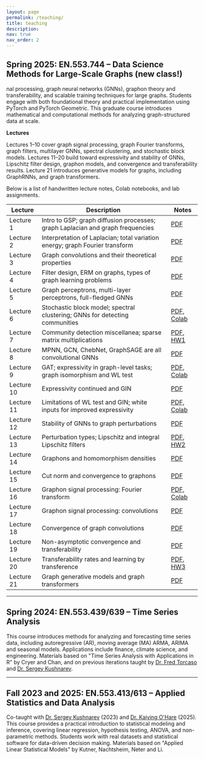 ```yaml
---
layout: page
permalink: /teaching/
title: teaching
description: 
nav: true
nav_order: 2
---
```


## Spring 2025: EN.553.744 – Data Science Methods for Large-Scale Graphs (new class!)
nal processing, graph neural networks (GNNs), graphon theory and transferability, and scalable training techniques for large graphs. Students engage with both foundational theory and practical implementation using PyTorch and PyTorch Geometric.
This graduate course introduces mathematical and computational methods for analyzing graph-structured data at scale.

**Lectures**  

Lectures 1–10 cover graph signal processing, graph Fourier transforms, graph filters, multilayer GNNs, spectral clustering, and stochastic block models.
Lectures 11–20 build toward expressivity and stability of GNNs, Lipschitz filter design, graphon models, and convergence and transferability results.
Lecture 21 introduces generative models for graphs, including GraphRNNs, and graph transformers.

Below is a list of handwritten lecture notes, Colab notebooks, and lab assignments. 

| Lecture | Description | Notes |
|---------|-------------|-------|
| Lecture 1 | Intro to GSP; graph diffusion processes; graph Laplacian and graph frequencies | [PDF](/assets/teaching/744/Lecture%201.pdf) |
| Lecture 2 | Interpretation of Laplacian; total variation energy; graph Fourier transform | [PDF](/assets/teaching/744/Lecture%202.pdf) |
| Lecture 3 | Graph convolutions and their theoretical properties | [PDF](/assets/teaching/744/Lecture%203.pdf) |
| Lecture 4 | Filter design, ERM on graphs, types of graph learning problems | [PDF](/assets/teaching/744/Lecture%204.pdf) |
| Lecture 5 | Graph perceptrons, multi-layer perceptrons, full-fledged GNNs | [PDF](/assets/teaching/744/Lecture%205.pdf) |
| Lecture 6 | Stochastic block model; spectral clustering; GNNs for detecting communities | [PDF](/assets/teaching/744/Lecture%206.pdf), [Colab](https://colab.research.google.com/drive/1BOci3lgVX9fVwy9SEGTA20oZAh0ib-Xn#scrollTo=a4711Id8GFAq)|
| Lecture 7 | Community detection miscellanea; sparse matrix multiplications | [PDF](/assets/teaching/744/Lecture%207.pdf), [HW1](/assets/teaching/744/EN_553_744_HW1.pdf) |
| Lecture 8 | MPNN, GCN, ChebNet, GraphSAGE are all convolutional GNNs | [PDF](/assets/teaching/744/Lecture%208.pdf) |
| Lecture 9 | GAT; expressivity in graph-level tasks; graph isomorphism and WL test | [PDF](/assets/teaching/744/Lecture%209.pdf), [Colab](https://colab.research.google.com/drive/1YaugbgRDo1nFAl4ZsYC-amKOgp_3-Uhm?usp=sharing)|
| Lecture 10 | Expressivity continued and GIN | [PDF](/assets/teaching/744/Lecture%2010.pdf) |
| Lecture 11 | Limitations of WL test and GIN; white inputs for improved expressivity | [PDF](/assets/teaching/744/Lecture%2011.pdf), [Colab](https://colab.research.google.com/drive/12_CDhE4fh0xuLwbIwediOJPlecrumiAf?usp=sharing) |
| Lecture 12 | Stability of GNNs to graph perturbations | [PDF](/assets/teaching/744/Lecture%2012.pdf) |
| Lecture 13 | Perturbation types; Lipschitz and integral Lipschitz filters | [PDF](/assets/teaching/744/Lecture%2013.pdf), [HW2](/assets/teaching/744/EN_553_744_HW2.pdf) |
| Lecture 14 | Graphons and homomorphism densities | [PDF](/assets/teaching/744/Lecture%2014.pdf) |
| Lecture 15 | Cut norm and convergence to graphons | [PDF](/assets/teaching/744/Lecture%2015.pdf) |
| Lecture 16 | Graphon signal processing: Fourier transform | [PDF](/assets/teaching/744/Lecture%2016.pdf), [Colab](https://colab.research.google.com/drive/10DCmAealM8huWhMFVCzN2tjZUNKgSubY?usp=sharing) |
| Lecture 17 | Graphon signal processing: convolutions | [PDF](/assets/teaching/744/Lecture%2017.pdf) |
| Lecture 18 | Convergence of graph convolutions | [PDF](/assets/teaching/744/Lecture%2018.pdf) |
| Lecture 19 | Non-asymptotic convergence and transferability | [PDF](/assets/teaching/744/Lecture%2019.pdf) |
| Lecture 20 | Transferability rates and learning by transference | [PDF](/assets/teaching/744/Lecture%2020.pdf), [HW3](/assets/teaching/744/EN_553_744_HW3.pdf) |
| Lecture 21 | Graph generative models and graph transformers | [PDF](/assets/teaching/744/Lecture%2021.pdf) |

---

## Spring 2024: EN.553.439/639 – Time Series Analysis

This course introduces methods for analyzing and forecasting time series data, including autoregressive (AR), moving average (MA) ARMA, ARIMA and seasonal models. Applications include finance, climate science, and engineering. Materials based on "Time Series Analysis with Applications in R" by Cryer and Chan, and on previous iterations taught by [Dr. Fred Torcaso](https://engineering.jhu.edu/faculty/federico-torcaso/) and [Dr. Sergey Kushnarev](https://www.linkedin.com/in/sergey-kushnarev-94460511).

---

## Fall 2023 and 2025: EN.553.413/613 – Applied Statistics and Data Analysis

Co-taught with [Dr. Sergey Kushnarev](https://www.linkedin.com/in/sergey-kushnarev-94460511) (2023) and [Dr. Kaiying O'Hare](https://sites.google.com/view/kaiying-xie) (2025). This course provides a practical introduction to statistical modeling and inference, covering linear regression, hypothesis testing, ANOVA, and non-parametric methods. Students work with real datasets and statistical software for data-driven decision making. Materials based on "Applied Linear Statistical Models" by Kutner, Nachtsheim, Neter and Li.